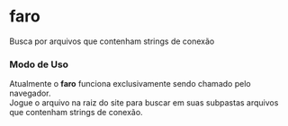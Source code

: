 # faro
Busca por arquivos que contenham strings de conexão

### Modo de Uso
Atualmente o **faro** funciona exclusivamente sendo chamado pelo navegador.  
Jogue o arquivo na raiz do site para buscar em suas subpastas arquivos que contenham strings de conexão. 